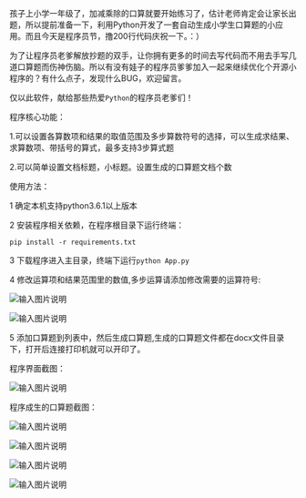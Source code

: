 孩子上小学一年级了，加减乘除的口算就要开始练习了，估计老师肯定会让家长出题，所以提前准备一下，利用Python开发了一套自动生成小学生口算题的小应用。而且今天是程序员节，撸200行代码庆祝一下。：）

为了让程序员老爹解放抄题的双手，让你拥有更多的时间去写代码而不用去手写几道口算题而伤神伤脑。所以有没有娃子的程序员爹爹加入一起来继续优化个开源小程序的？有什么点子，发现什么BUG，欢迎留言。

仅以此软件，献给那些热爱`Python`的程序员老爹们！

程序核心功能：

1.可以设置各算数项和结果的取值范围及多步算数符号的选择，可以生成求结果、求算数项、带括号的算式，最多支持3步算式题

2.可以简单设置文档标题，小标题。设置生成的口算题文档个数



使用方法：

1 确定本机支持python3.6.1以上版本

2 安装程序相关依赖，在程序根目录下运行终端：

    pip install -r requirements.txt


3 下载程序进入主目录，终端下运行`python App.py `

4 修改运算项和结果范围里的数值,多步运算请添加修改需要的运算符号:

![输入图片说明](https://images.gitee.com/uploads/images/2019/0102/165520_883d5be6_125848.png)

![输入图片说明](https://images.gitee.com/uploads/images/2019/0102/204453_e30f38d6_125848.png)

5 添加口算题到列表中，然后生成口算题,生成的口算题文件都在docx文件目录下，打开后连接打印机就可以开印了。




程序界面截图：

![输入图片说明](https://images.gitee.com/uploads/images/2019/0102/165314_cc68e64d_125848.png "Snip20190102_1.png")


程序成生的口算题截图：

![输入图片说明](https://images.gitee.com/uploads/images/2018/1119/214154_bb529734_125848.png "001.png")

![输入图片说明](https://images.gitee.com/uploads/images/2018/1119/214206_a3081f2e_125848.png "002.png")

![输入图片说明](https://images.gitee.com/uploads/images/2018/1119/214230_b9c6e3ef_125848.png "003.png")

![输入图片说明](https://images.gitee.com/uploads/images/2018/1119/214240_e946434d_125848.png "004.png")

